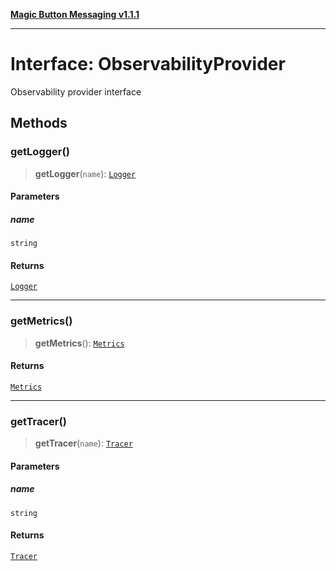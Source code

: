 [**Magic Button Messaging v1.1.1**](../README.md)

***

# Interface: ObservabilityProvider

Observability provider interface

## Methods

### getLogger()

> **getLogger**(`name`): [`Logger`](Logger.md)

#### Parameters

##### name

`string`

#### Returns

[`Logger`](Logger.md)

***

### getMetrics()

> **getMetrics**(): [`Metrics`](Metrics.md)

#### Returns

[`Metrics`](Metrics.md)

***

### getTracer()

> **getTracer**(`name`): [`Tracer`](Tracer.md)

#### Parameters

##### name

`string`

#### Returns

[`Tracer`](Tracer.md)
